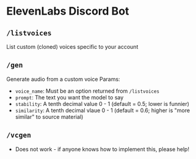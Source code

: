 # ElevenLabs Discord Bot

## `/listvoices`
List custom (cloned) voices specific to your account

## `/gen`
Generate audio from a custom voice
Params:
- `voice_name`: Must be an option returned from `/listvoices`
- `prompt`: The text you want the model to say
- `stability`: A tenth decimal value 0 - 1 (default = 0.5; lower is funnier)
- `similarity`: A tenth decimal vlaue 0 - 1 (default = 0.6; higher is "more similar" to source material)

## `/vcgen`
- Does not work - if anyone knows how to implement this, please help!
